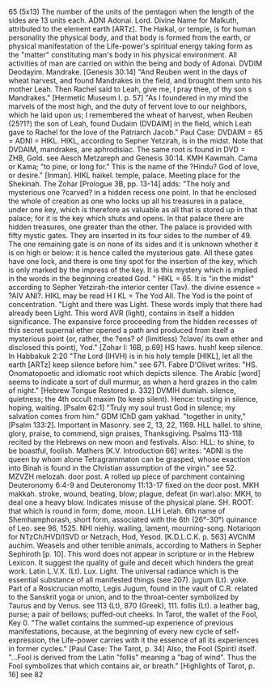 65 (5x13)
The number of the units of the pentagon when the length of the
sides are 13 units each.
ADNI Adonai. Lord. Divine Name for Malkuth, attributed to the
element earth [ARTz]. The Haikal, or temple, is for human
personality the physical body, and that body is formed from the
earth, or physical manifestation of the Life-power's spiritual
energy taking form as the "matter" constituting man's body in his
physical environment. All activities of man are carried on within
the being and body of Adonai.
DVDIM Deodayim. Mandrake. [Genesis 30:14] "And Reuben went in
the days of wheat harvest, and found Mandrakes in the field, and
brought them unto his mother Leah. Then Rachel said to Leah, give
me, I pray thee, of thy son s Mandrakes." [Hermetic Museum I. p.
57] "As I foundered in my mind the marvels of the most high, and
the duty of fervent love to our neighbors, which he laid upon us;
I remembered the wheat of harvest, when Reuben (25?1?) the son of
Leah, found Dudaim (DVDAIM] in the field, which Leah gave to
Rachel for the love of the Patriarch Jacob." Paul Case: DVDAIM =
65 = ADNI = HIKL. HIKL, according to Sepher Yetzirah, is in the
midst. Note that DVDAIM, mandrakes, are aphrodisiac. The same
root is found in DVD = ZHB, Gold. see Aesch Metzareph and Genesis
30:14.
KMH Kawmah. Cama or Kama; "to pine, or long for." This is the
name of the ?Hindu? God of love, or desire." [Inman].
HIKL haikel. temple, palace. Meeting place for the Shekinah. The
Zohar [Prologue 3B, pp. 13-14] adds: "The holy and mysterious one
?carved? in a hidden recess one point. In that he enclosed the
whole of creation as one who locks up all his treasures in a
palace, under one key, which is therefore as valuable as all that
is stored up in that palace; for it is the key which shuts and
opens. In that palace there are hidden treasures, one greater
than the other. The palace is provided with fifty mystic gates.
They are inserted in its four sides to the number of 49. The one
remaining gate is on none of its sides and it is unknown whether
it is on high or below: it is hence called the mysterious gate.
All these gates have one lock, and there is one tiny spot for the
insertion of the key, which is only marked by the impress of the
key. It is this mystery which is implied in the words in the
beginning created God. " HIKL = 65. It is "in the midst"
according to Sepher Yetzirah-the interior center (Tav). the
divine essence = ?AIV ANI?. HIKL may be read H I KL = The Yod
All. The Yod is the point of concentration. "Light and there was
Light. These words imply that there had already been Light. This
word AVR (light), contains in itself a hidden significance. The
expansive force proceeding from the hidden recesses of this
secret supernal ether opened a path and produced from itself a
mysterious point (or, rather, the ?ens? of (limitless) ?clave/
its own ether and disclosed this point), Yod." [Zohar I: 16B,
p.69]
HS haws. hush! keep silence. In Habbakuk 2:20 "The Lord (IHVH)
is in his holy temple [HIKL], let all the earth [ARTz] keep
silence before him." see 671.
Fabre D'Olivet writes: "HS. Onomatopoetic and idiomatic root
which depicts silence. The Arabic [word] seems to indicate a sort
of dull murmur, as when a herd grazes in the calm of night."
[Hebrew Tongue Restored p. 332]
DVMIH dumiah. silence, quietness; the 4th occult maxim (to keep
silent). Hence: trusting in silence, hoping, waiting. [Psalm
62:1] "Truly my soul trust God in silence; my salvation comes
from him."
GDM IChD gam yakhad. "together in unity," [Psalm 133:2].
Important in Masonry. see 2, 13, 22, 1169.
HLL hallel. to shine, glory, praise, to commend, sign praises,
Thanksgiving. Psalms 113-118 recited by the Hebrews on new moon
and festivals. Also: HLL: to shine, to be boastful, foolish.
Mathers [K.V. Introduction 66] writes: "ADNI is the queen by whom
alone Tetragrammaton can be grasped, whose exaction into Binah is
found in the Christian assumption of the virgin." see 52.
MZVZH melozah. door post. A rolled up piece of parchment
containing Deuteronomy 6:4-9 and Deuteronomy 11:13-17 fixed on
the door post.
MKH makkah. stroke, wound, beating, blow; plague, defeat (in
war).also: MKH, to deal one a heavy blow. Indicates misuse of the
physical plane.
SH. ROOT: that which is round in form; dome, moon.
LLH Lelah. 6th name of Shemhamphorash, short form, associated
with the 6th (26°-30°) quinance of Leo. see 96, 1525.
NHI niehiy. wailing, lament, mourning-song. Notariqon for
NTzCh/HVD/ISVD or Netzach, Hod, Yesod. [K.D.L.C.K. p. 563]
AVChIM auchim. Weasels and other terrible animals, according to
Mathers in Sepher Sephiroth [p. 10]. This word does not appear in
scripture or in the Hebrew Lexicon. It suggest the quality of
guile and deceit which hinders the great work.
Latin
L.V.X. (Lt). Lux. Light. The universal radiance which is the
essential substance of all manifested things (see 207).
jugum (Lt). yoke. Part of a Rosicrucian motto, Legis Jugum, found
in the vault of C.R. related to the Sanskrit yoga or union, and
to the throat-center symbolized by Taurus and by Venus. see 113
(Lt), 870 (Greek), 111.
follis (Lt). a leather bag, purse; a pair of bellows; puffed-out
cheeks. In Tarot, the wallet of the Fool, Key 0. "The wallet
contains the summed-up experience of previous manifestations,
because, at the beginning of every new cycle of self-expression,
the Life-power carries with it the essence of all its experiences
in former cycles." [Paul Case: The Tarot, p. 34] Also, the Fool
(Spirit) itself. "...Fool is derived from the Latin "follis"
meaning a "bag of wind". Thus the Fool symbolizes that which
contains air, or breath." [Highlights of Tarot, p. 16] see 82